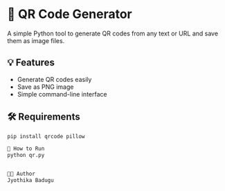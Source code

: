 # 🔳 QR Code Generator

A simple Python tool to generate QR codes from any text or URL and save them as image files.

## 💡 Features

- Generate QR codes easily
- Save as PNG image
- Simple command-line interface

## 🛠️ Requirements

```bash
pip install qrcode pillow

🚀 How to Run
python qr.py


👩‍💻 Author
Jyothika Badugu


